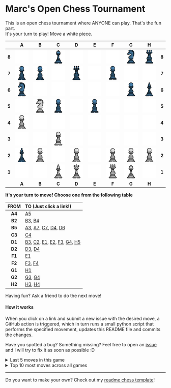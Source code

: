 # Marc's Open Chess Tournament

This is an open chess tournament where ANYONE can play. That's the fun part.  
It's your turn to play! Move a <!-- BEGIN TURN -->white<!-- END TURN --> piece.

<!-- BEGIN CHESS BOARD -->
|   | A | B | C | D | E | F | G | H |   |
|---|:-:|:-:|:-:|:-:|:-:|:-:|:-:|:-:|:-:|
| **8** | <img src="img/blank.png" width=50px> | <img src="img/blank.png" width=50px> | <img src="img/black/king.png" width=50px> | <img src="img/blank.png" width=50px> | <img src="img/blank.png" width=50px> | <img src="img/blank.png" width=50px> | <img src="img/black/knight.png" width=50px> | <img src="img/black/rook.png" width=50px> | **8** |
| **7** | <img src="img/black/pawn.png" width=50px> | <img src="img/black/pawn.png" width=50px> | <img src="img/blank.png" width=50px> | <img src="img/black/rook.png" width=50px> | <img src="img/blank.png" width=50px> | <img src="img/black/pawn.png" width=50px> | <img src="img/blank.png" width=50px> | <img src="img/blank.png" width=50px> | **7** |
| **6** | <img src="img/black/knight.png" width=50px> | <img src="img/blank.png" width=50px> | <img src="img/blank.png" width=50px> | <img src="img/blank.png" width=50px> | <img src="img/blank.png" width=50px> | <img src="img/blank.png" width=50px> | <img src="img/black/pawn.png" width=50px> | <img src="img/black/bishop.png" width=50px> | **6** |
| **5** | <img src="img/blank.png" width=50px> | <img src="img/white/knight.png" width=50px> | <img src="img/black/pawn.png" width=50px> | <img src="img/blank.png" width=50px> | <img src="img/black/pawn.png" width=50px> | <img src="img/blank.png" width=50px> | <img src="img/blank.png" width=50px> | <img src="img/blank.png" width=50px> | **5** |
| **4** | <img src="img/white/pawn.png" width=50px> | <img src="img/blank.png" width=50px> | <img src="img/blank.png" width=50px> | <img src="img/blank.png" width=50px> | <img src="img/blank.png" width=50px> | <img src="img/blank.png" width=50px> | <img src="img/blank.png" width=50px> | <img src="img/blank.png" width=50px> | **4** |
| **3** | <img src="img/blank.png" width=50px> | <img src="img/blank.png" width=50px> | <img src="img/white/pawn.png" width=50px> | <img src="img/blank.png" width=50px> | <img src="img/blank.png" width=50px> | <img src="img/blank.png" width=50px> | <img src="img/blank.png" width=50px> | <img src="img/blank.png" width=50px> | **3** |
| **2** | <img src="img/black/bishop.png" width=50px> | <img src="img/white/pawn.png" width=50px> | <img src="img/blank.png" width=50px> | <img src="img/white/pawn.png" width=50px> | <img src="img/blank.png" width=50px> | <img src="img/white/pawn.png" width=50px> | <img src="img/white/pawn.png" width=50px> | <img src="img/white/pawn.png" width=50px> | **2** |
| **1** | <img src="img/blank.png" width=50px> | <img src="img/blank.png" width=50px> | <img src="img/white/bishop.png" width=50px> | <img src="img/white/queen.png" width=50px> | <img src="img/blank.png" width=50px> | <img src="img/white/rook.png" width=50px> | <img src="img/white/king.png" width=50px> | <img src="img/blank.png" width=50px> | **1** |
|   | **A** | **B** | **C** | **D** | **E** | **F** | **G** | **H** |   |
<!-- END CHESS BOARD -->

**It's your turn to move! Choose one from the following table**
<!-- BEGIN MOVES LIST -->
|  FROM  | TO (Just click a link!) |
| :----: | :---------------------- |
| **A4** | [A5](https://github.com/marcizhu/marcizhu/issues/new?title=Chess%3A+Move+A4+to+A5&body=Please+do+not+change+the+title.+Just+click+%22Submit+new+issue%22.+You+don%27t+need+to+do+anything+else+%3AD) |
| **B2** | [B3](https://github.com/marcizhu/marcizhu/issues/new?title=Chess%3A+Move+B2+to+B3&body=Please+do+not+change+the+title.+Just+click+%22Submit+new+issue%22.+You+don%27t+need+to+do+anything+else+%3AD), [B4](https://github.com/marcizhu/marcizhu/issues/new?title=Chess%3A+Move+B2+to+B4&body=Please+do+not+change+the+title.+Just+click+%22Submit+new+issue%22.+You+don%27t+need+to+do+anything+else+%3AD) |
| **B5** | [A3](https://github.com/marcizhu/marcizhu/issues/new?title=Chess%3A+Move+B5+to+A3&body=Please+do+not+change+the+title.+Just+click+%22Submit+new+issue%22.+You+don%27t+need+to+do+anything+else+%3AD), [A7](https://github.com/marcizhu/marcizhu/issues/new?title=Chess%3A+Move+B5+to+A7&body=Please+do+not+change+the+title.+Just+click+%22Submit+new+issue%22.+You+don%27t+need+to+do+anything+else+%3AD), [C7](https://github.com/marcizhu/marcizhu/issues/new?title=Chess%3A+Move+B5+to+C7&body=Please+do+not+change+the+title.+Just+click+%22Submit+new+issue%22.+You+don%27t+need+to+do+anything+else+%3AD), [D4](https://github.com/marcizhu/marcizhu/issues/new?title=Chess%3A+Move+B5+to+D4&body=Please+do+not+change+the+title.+Just+click+%22Submit+new+issue%22.+You+don%27t+need+to+do+anything+else+%3AD), [D6](https://github.com/marcizhu/marcizhu/issues/new?title=Chess%3A+Move+B5+to+D6&body=Please+do+not+change+the+title.+Just+click+%22Submit+new+issue%22.+You+don%27t+need+to+do+anything+else+%3AD) |
| **C3** | [C4](https://github.com/marcizhu/marcizhu/issues/new?title=Chess%3A+Move+C3+to+C4&body=Please+do+not+change+the+title.+Just+click+%22Submit+new+issue%22.+You+don%27t+need+to+do+anything+else+%3AD) |
| **D1** | [B3](https://github.com/marcizhu/marcizhu/issues/new?title=Chess%3A+Move+D1+to+B3&body=Please+do+not+change+the+title.+Just+click+%22Submit+new+issue%22.+You+don%27t+need+to+do+anything+else+%3AD), [C2](https://github.com/marcizhu/marcizhu/issues/new?title=Chess%3A+Move+D1+to+C2&body=Please+do+not+change+the+title.+Just+click+%22Submit+new+issue%22.+You+don%27t+need+to+do+anything+else+%3AD), [E1](https://github.com/marcizhu/marcizhu/issues/new?title=Chess%3A+Move+D1+to+E1&body=Please+do+not+change+the+title.+Just+click+%22Submit+new+issue%22.+You+don%27t+need+to+do+anything+else+%3AD), [E2](https://github.com/marcizhu/marcizhu/issues/new?title=Chess%3A+Move+D1+to+E2&body=Please+do+not+change+the+title.+Just+click+%22Submit+new+issue%22.+You+don%27t+need+to+do+anything+else+%3AD), [F3](https://github.com/marcizhu/marcizhu/issues/new?title=Chess%3A+Move+D1+to+F3&body=Please+do+not+change+the+title.+Just+click+%22Submit+new+issue%22.+You+don%27t+need+to+do+anything+else+%3AD), [G4](https://github.com/marcizhu/marcizhu/issues/new?title=Chess%3A+Move+D1+to+G4&body=Please+do+not+change+the+title.+Just+click+%22Submit+new+issue%22.+You+don%27t+need+to+do+anything+else+%3AD), [H5](https://github.com/marcizhu/marcizhu/issues/new?title=Chess%3A+Move+D1+to+H5&body=Please+do+not+change+the+title.+Just+click+%22Submit+new+issue%22.+You+don%27t+need+to+do+anything+else+%3AD) |
| **D2** | [D3](https://github.com/marcizhu/marcizhu/issues/new?title=Chess%3A+Move+D2+to+D3&body=Please+do+not+change+the+title.+Just+click+%22Submit+new+issue%22.+You+don%27t+need+to+do+anything+else+%3AD), [D4](https://github.com/marcizhu/marcizhu/issues/new?title=Chess%3A+Move+D2+to+D4&body=Please+do+not+change+the+title.+Just+click+%22Submit+new+issue%22.+You+don%27t+need+to+do+anything+else+%3AD) |
| **F1** | [E1](https://github.com/marcizhu/marcizhu/issues/new?title=Chess%3A+Move+F1+to+E1&body=Please+do+not+change+the+title.+Just+click+%22Submit+new+issue%22.+You+don%27t+need+to+do+anything+else+%3AD) |
| **F2** | [F3](https://github.com/marcizhu/marcizhu/issues/new?title=Chess%3A+Move+F2+to+F3&body=Please+do+not+change+the+title.+Just+click+%22Submit+new+issue%22.+You+don%27t+need+to+do+anything+else+%3AD), [F4](https://github.com/marcizhu/marcizhu/issues/new?title=Chess%3A+Move+F2+to+F4&body=Please+do+not+change+the+title.+Just+click+%22Submit+new+issue%22.+You+don%27t+need+to+do+anything+else+%3AD) |
| **G1** | [H1](https://github.com/marcizhu/marcizhu/issues/new?title=Chess%3A+Move+G1+to+H1&body=Please+do+not+change+the+title.+Just+click+%22Submit+new+issue%22.+You+don%27t+need+to+do+anything+else+%3AD) |
| **G2** | [G3](https://github.com/marcizhu/marcizhu/issues/new?title=Chess%3A+Move+G2+to+G3&body=Please+do+not+change+the+title.+Just+click+%22Submit+new+issue%22.+You+don%27t+need+to+do+anything+else+%3AD), [G4](https://github.com/marcizhu/marcizhu/issues/new?title=Chess%3A+Move+G2+to+G4&body=Please+do+not+change+the+title.+Just+click+%22Submit+new+issue%22.+You+don%27t+need+to+do+anything+else+%3AD) |
| **H2** | [H3](https://github.com/marcizhu/marcizhu/issues/new?title=Chess%3A+Move+H2+to+H3&body=Please+do+not+change+the+title.+Just+click+%22Submit+new+issue%22.+You+don%27t+need+to+do+anything+else+%3AD), [H4](https://github.com/marcizhu/marcizhu/issues/new?title=Chess%3A+Move+H2+to+H4&body=Please+do+not+change+the+title.+Just+click+%22Submit+new+issue%22.+You+don%27t+need+to+do+anything+else+%3AD) |
<!-- END MOVES LIST -->

Having fun? Ask a friend to do the next move!

#### How it works

When you click on a link and submit a new issue with the desired move, a GitHub action is triggered, which in turn runs a small python script that performs the specified movement, updates this README file and commits the changes.

Have you spotted a bug? Something missing? Feel free to open an [issue](https://github.com/marcizhu/readme-chess/issues) and I will try to fix it as soon as possible :D


<details>
  <summary>Last 5 moves in this game</summary>
  <!-- BEGIN LAST MOVES -->

| Move | Author |
| :--: | :----- |
| `E7` to `E5` | [ @aramzham](https://github.com/aramzham) |
| `E1` to `G1` | [ @marcizhu](https://github.com/marcizhu) |
| `D8` to `D7` | [ @KubaRocks](https://github.com/KubaRocks) |
| `A3` to `B5` | [ @superywan](https://github.com/superywan) |
| `H7` to `G6` | [ @IanMercado](https://github.com/IanMercado) |

<!-- END LAST MOVES -->
</details>

<details>
  <summary>Top 10 most moves across all games</summary>
  <!-- BEGIN TOP MOVES -->

| Total moves |  User  |
| :---------: | :----- |
| 76 | [@marcizhu](https://github.com/marcizhu) |
| 26 | [@LuciFR1809](https://github.com/LuciFR1809) |
| 25 | [@TomeuUris](https://github.com/TomeuUris) |
| 13 | [@Jurymax99](https://github.com/Jurymax99) |
| 12 | [@LibertyAm](https://github.com/LibertyAm) |
| 6 | [@JeppeSRC](https://github.com/JeppeSRC) |
| 3 | [@maximyudayev](https://github.com/maximyudayev) |
| 3 | [@Darkempire78](https://github.com/Darkempire78) |
| 2 | [@Gaztin](https://github.com/Gaztin) |
| 2 | [@krishnajain](https://github.com/krishnajain) |

<!-- END TOP MOVES -->
</details>

---

Do you want to make your own? Check out my [readme chess template](https://github.com/marcizhu/readme-chess)!
